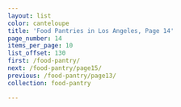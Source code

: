 ```yaml
---
layout: list
color: canteloupe
title: 'Food Pantries in Los Angeles, Page 14'
page_number: 14
items_per_page: 10
list_offset: 130
first: /food-pantry/
next: /food-pantry/page15/
previous: /food-pantry/page13/
collection: food-pantry

---
```

